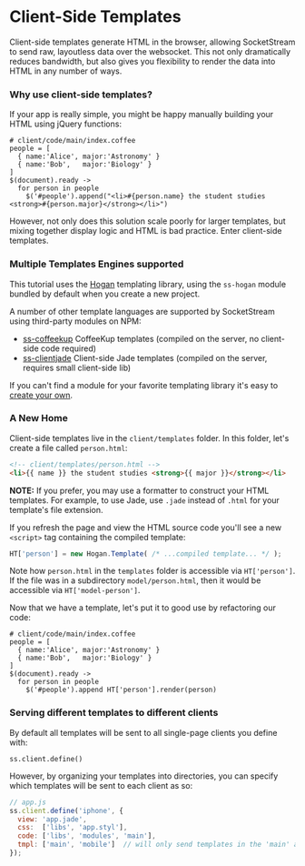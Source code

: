 # Client-Side Templates

Client-side templates generate HTML in the browser, allowing SocketStream to send raw, layoutless data over the websocket. This not only dramatically reduces bandwidth, but also gives you flexibility to render the data into HTML in any number of ways.


### Why use client-side templates?

If your app is really simple, you might be happy manually building your HTML using jQuery functions:

``` coffee-script
# client/code/main/index.coffee
people = [
  { name:'Alice', major:'Astronomy' }
  { name:'Bob',   major:'Biology' }
]
$(document).ready ->
  for person in people
    $('#people').append("<li>#{person.name} the student studies <strong>#{person.major}</strong></li>")
```

However, not only does this solution scale poorly for larger templates, but mixing together display logic and HTML is bad practice. Enter client-side templates.


### Multiple Templates Engines supported


This tutorial uses the [Hogan](http://twitter.github.com/hogan.js/) templating library, using the `ss-hogan` module bundled by default when you create a new project.

A number of other template languages are supported by SocketStream using third-party modules on NPM:

* [ss-coffeekup](https://github.com/socketstream/ss-coffeekup) CoffeeKup templates (compiled on the server, no client-side code required)
* [ss-clientjade](https://github.com/sveisvei/ss-clientjade) Client-side Jade templates (compiled on the server, requires small client-side lib)

If you can't find a module for your favorite templating library it's easy to [create your own](https://github.com/socketstream/socketstream/blob/master/doc/guide/en/template_engine_wrappers.md).


### A New Home

Client-side templates live in the `client/templates` folder. In this folder, let's create a file called `person.html`:

``` html
<!-- client/templates/person.html -->
<li>{{ name }} the student studies <strong>{{ major }}</strong></li>
```

**NOTE:** If you prefer, you may use a formatter to construct your HTML templates. For example, to use Jade, use `.jade` instead of `.html` for your template's file extension.

If you refresh the page and view the HTML source code you'll see a new `<script>` tag containing the compiled template:

``` javascript
HT['person'] = new Hogan.Template( /* ...compiled template... */ );
```

Note how `person.html` in the `templates` folder is accessible via `HT['person']`. If the file was in a subdirectory `model/person.html`, then it would be accessible via `HT['model-person']`.

Now that we have a template, let's put it to good use by refactoring our code:

``` coffee-script
# client/code/main/index.coffee
people = [
  { name:'Alice', major:'Astronomy' }
  { name:'Bob',   major:'Biology' }
]
$(document).ready ->
  for person in people
    $('#people').append HT['person'].render(person)
```


### Serving different templates to different clients

By default all templates will be sent to all single-page clients you define with:

    ss.client.define()

However, by organizing your templates into directories, you can specify which templates will be sent to each client as so:


``` javascript
// app.js
ss.client.define('iphone', {
  view: 'app.jade',
  css:  ['libs', 'app.styl'],
  code: ['libs', 'modules', 'main'],
  tmpl: ['main', 'mobile']  // will only send templates in the 'main' and 'mobile' directories
});
```



